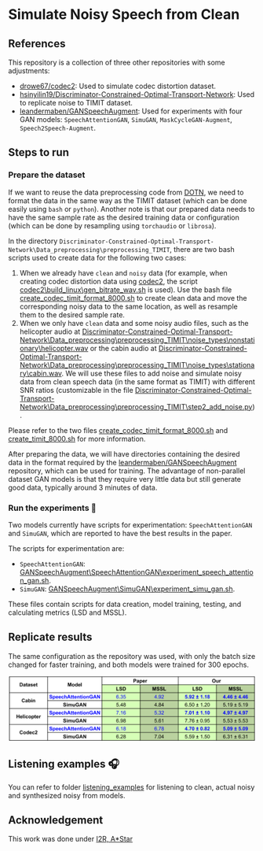# Simulate Noisy Speech from Clean

## References

This repository is a collection of three other repositories with some adjustments:

- [drowe67/codec2](https://github.com/drowe67/codec2): Used to simulate codec distortion dataset.
- [hsinyilin19/Discriminator-Constrained-Optimal-Transport-Network](https://github.com/hsinyilin19/Discriminator-Constrained-Optimal-Transport-Network): Used to replicate noise to TIMIT dataset.
- [leandermaben/GANSpeechAugment](https://github.com/leandermaben/GANSpeechAugment/): Used for experiments with four GAN models: `SpeechAttentionGAN`, `SimuGAN`, `MaskCycleGAN-Augment`, `Speech2Speech-Augment`.

## Steps to run

### Prepare the dataset

If we want to reuse the data preprocessing code from [DOTN](https://github.com/hsinyilin19/Discriminator-Constrained-Optimal-Transport-Network), we need to format the data in the same way as the TIMIT dataset (which can be done easily using `bash` or `python`). Another note is that our prepared data needs to have the same sample rate as the desired training data or configuration (which can be done by resampling using `torchaudio` or `librosa`).

In the directory `Discriminator-Constrained-Optimal-Transport-Network\Data_preprocessing\preprocessing_TIMIT`, there are two bash scripts used to create data for the following two cases:

1. When we already have `clean` and `noisy` data (for example, when creating codec distortion data using [codec2](codec2), the script [codec2\build_linux\gen_bitrate_wav.sh](codec2\build_linux\gen_bitrate_wav.sh) is used). Use the bash file [create_codec_timit_format_8000.sh](Discriminator-Constrained-Optimal-Transport-Network\Data_preprocessing\preprocessing_TIMIT\create_codec_timit_format_8000.sh) to create clean data and move the corresponding noisy data to the same location, as well as resample them to the desired sample rate.
2. When we only have `clean` data and some noisy audio files, such as the helicopter audio at [Discriminator-Constrained-Optimal-Transport-Network\Data_preprocessing\preprocessing_TIMIT\noise_types\nonstationary\helicopter.wav](Discriminator-Constrained-Optimal-Transport-Network\Data_preprocessing\preprocessing_TIMIT\noise_types\nonstationary\helicopter.wav) or the cabin audio at [Discriminator-Constrained-Optimal-Transport-Network\Data_preprocessing\preprocessing_TIMIT\noise_types\stationary\cabin.wav](Discriminator-Constrained-Optimal-Transport-Network\Data_preprocessing\preprocessing_TIMIT\noise_types\stationary\cabin.wav). We will use these files to add noise and simulate noisy data from clean speech data (in the same format as TIMIT) with different SNR ratios (customizable in the file [Discriminator-Constrained-Optimal-Transport-Network\Data_preprocessing\preprocessing_TIMIT\step2_add_noise.py](Discriminator-Constrained-Optimal-Transport-Network\Data_preprocessing\preprocessing_TIMIT\step2_add_noise.py)).

Please refer to the two files [create_codec_timit_format_8000.sh](Discriminator-Constrained-Optimal-Transport-Network\Data_preprocessing\preprocessing_TIMIT\create_codec_timit_format_8000.sh) and [create_timit_8000.sh](Discriminator-Constrained-Optimal-Transport-Network\Data_preprocessing\preprocessing_TIMIT\create_timit_8000.sh) for more information.

After preparing the data, we will have directories containing the desired data in the format required by the [leandermaben/GANSpeechAugment](https://github.com/leandermaben/GANSpeechAugment/) repository, which can be used for training. The advantage of non-parallel dataset GAN models is that they require very little data but still generate good data, typically around 3 minutes of data.

### Run the experiments 💨

Two models currently have scripts for experimentation: `SpeechAttentionGAN` and `SimuGAN`, which are reported to have the best results in the paper.

The scripts for experimentation are:

- `SpeechAttentionGAN`: [GANSpeechAugment\SpeechAttentionGAN\experiment_speech_attention_gan.sh](GANSpeechAugment\SpeechAttentionGAN\experiment_speech_attention_gan.sh).
- `SimuGAN`: [GANSpeechAugment\SimuGAN\experiment_simu_gan.sh](GANSpeechAugment\SimuGAN\experiment_simu_gan.sh).

These files contain scripts for data creation, model training, testing, and calculating metrics (LSD and MSSL).

## Replicate results 

The same configuration as the repository was used, with only the batch size changed for faster training, and both models were trained for 300 epochs.

![alt text](assets/simulate_results.png)

## Listening examples 🎧

You can refer to folder [listening_examples](listening_examples) for listening to clean, actual noisy and synthesized noisy from models.

## Acknowledgement

This work was done under [I2R, A*Star](https://www.a-star.edu.sg/i2r)